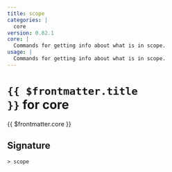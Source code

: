 ```yaml
---
title: scope
categories: |
  core
version: 0.82.1
core: |
  Commands for getting info about what is in scope.
usage: |
  Commands for getting info about what is in scope.
---
```


# <code>{{ $frontmatter.title }}</code> for core

<div class='command-title'>{{ $frontmatter.core }}</div>

## Signature

```> scope ```
